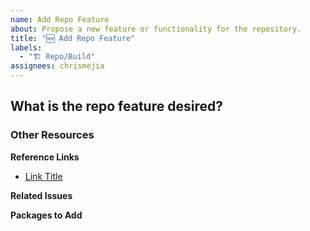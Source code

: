 ```yaml
---
name: Add Repo Feature
about: Propose a new feature or functionality for the repository.
title: "🆕 Add Repo Feature"
labels:
  - "🏗️ Repo/Build"
assignees: chrismejia
---
```


## What is the repo feature desired?

### Other Resources

**Reference Links**

- [Link Title](link)

**Related Issues**

<!-- Link issue numbers here -->

**Packages to Add**

<!-- Pkgs/libs to be added to help complete unit -->
